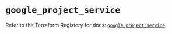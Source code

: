 # `google_project_service`

Refer to the Terraform Registory for docs: [`google_project_service`](https://registry.terraform.io/providers/hashicorp/google-beta/4.67.0/docs/resources/google_project_service).
